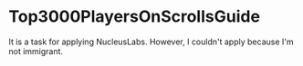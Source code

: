 # Top3000PlayersOnScrollsGuide
It is a task for applying NucleusLabs. However, I couldn't apply because I'm not immigrant.
